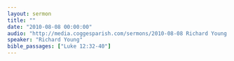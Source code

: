 ```yaml
---
layout: sermon
title: ""
date: "2010-08-08 00:00:00"
audio: "http://media.coggesparish.com/sermons/2010-08-08 Richard Young.mp3"
speaker: "Richard Young"
bible_passages: ["Luke 12:32-40"]
---
```

